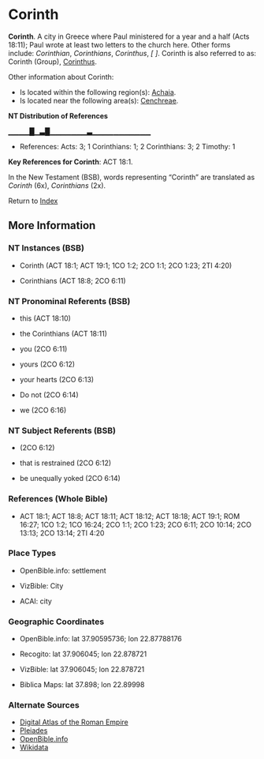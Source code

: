 # Corinth
**Corinth**. 
A city in Greece where Paul ministered for a year and a half (Acts 18:11); Paul wrote at least two letters to the church here. 
Other forms include: 
*Corinthian*, *Corinthians*, *Corinthus*, *[ ]*. 
Corinth is also referred to as: 
Corinth (Group), [Corinthus](Corinthus.md). 




Other information about Corinth:


* Is located within the following region(s): 
[Achaia](Achaia.md). 
* Is located near the following area(s): 
[Cenchreae](Cenchreae.md). 


**NT Distribution of References**

▁▁▁▁█▁▃█▁▁▁▁▁▁▁▃▁▁▁▁▁▁▁▁▁▁▁
* References: Acts: 3; 1 Corinthians: 1; 2 Corinthians: 3; 2 Timothy: 1



**Key References for Corinth**: 
ACT 18:1. 




In the New Testament (BSB), words representing “Corinth” are translated as 
*Corinth* (6x), *Corinthians* (2x). 


Return to [Index](00-Index.md)

## More Information

### NT Instances (BSB)

* Corinth (ACT 18:1; ACT 19:1; 1CO 1:2; 2CO 1:1; 2CO 1:23; 2TI 4:20)

* Corinthians (ACT 18:8; 2CO 6:11)



### NT Pronominal Referents (BSB)

* this (ACT 18:10)

* the Corinthians (ACT 18:11)

* you (2CO 6:11)

* yours (2CO 6:12)

* your hearts (2CO 6:13)

* Do not (2CO 6:14)

* we (2CO 6:16)



### NT Subject Referents (BSB)

*  (2CO 6:12)

* that is restrained (2CO 6:12)

* be unequally yoked (2CO 6:14)



### References (Whole Bible)

* ACT 18:1; ACT 18:8; ACT 18:11; ACT 18:12; ACT 18:18; ACT 19:1; ROM 16:27; 1CO 1:2; 1CO 16:24; 2CO 1:1; 2CO 1:23; 2CO 6:11; 2CO 10:14; 2CO 13:13; 2CO 13:14; 2TI 4:20


### Place Types

* OpenBible.info: settlement

* VizBible: City

* ACAI: city



### Geographic Coordinates

* OpenBible.info: lat 37.90595736; lon 22.87788176

* Recogito: lat 37.906045; lon 22.878721

* VizBible: lat 37.906045; lon 22.878721

* Biblica Maps: lat 37.898; lon 22.89998



### Alternate Sources

* [Digital Atlas of the Roman Empire](https://imperium.ahlfeldt.se/places/17070)
* [Pleiades](https://pleiades.stoa.org/places/570182)
* [OpenBible.info](https://www.openbible.info/geo/ancient/a6f437a)
* [Wikidata](http://www.wikidata.org/entity/Q1363688)



